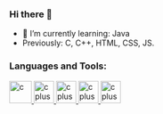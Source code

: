 ### Hi there 👋
- 🌱 I’m currently learning: Java
- Previously: C, C++, HTML, CSS, JS.
<h3 align="left">Languages and Tools:</h3>
<p align="left"> <a href="https://www.cprogramming.com/" target="_blank"> <img src="https://upload.wikimedia.org/wikipedia/commons/1/18/C_Programming_Language.svg" alt="c" width="40" height="40"/> </a> <a href="https://www.w3schools.com/cpp/" target="_blank"> <img src="https://upload.wikimedia.org/wikipedia/commons/thumb/1/18/ISO_C%2B%2B_Logo.svg/1822px-ISO_C%2B%2B_Logo.svg.png" alt="cplusplus" width="36" height="40"/> <img src="https://cdn-icons-png.flaticon.com/512/919/919827.png)" alt="cplusplus" width="36" height="40"/> <img src="https://cdn-icons-png.flaticon.com/512/5968/5968242.png" alt="cplusplus" width="36" height="40"/> <img src="https://cdn.iconscout.com/icon/free/png-256/javascript-2038874-1720087.png" alt="cplusplus" width="36" height="40"/>

<!--
**AlekSimonovski/AlekSimonovski** is a ✨ _special_ ✨ repository because its `README.md` (this file) appears on your GitHub profile.

- 🌱 I’m currently learning: Java
- Previously: C, C++, HTML, CSS, JS.
<h3 align="left">Languages and Tools:</h3>
<p align="left"> <a href="https://www.cprogramming.com/" target="_blank"> <img src="https://devicons.github.io/devicon/devicon.git/icons/c/c-original.svg" alt="c" width="40" height="40"/> </a> <a href="https://www.w3schools.com/cpp/" target="_blank"> <img src="https://devicons.github.io/devicon/devicon.git/icons/cplusplus/cplusplus-original.svg" alt="cplusplus" width="40" height="40"/> 
